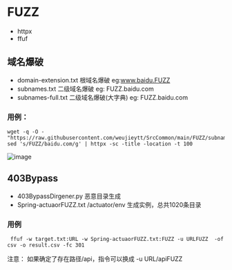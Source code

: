 # FUZZ

- httpx
- ffuf

## 域名爆破 
  - domain-extension.txt 根域名爆破 eg:www.baidu.FUZZ
  - subnames.txt 二级域名爆破 eg: FUZZ.baidu.com
  - subnames-full.txt 二级域名爆破(大字典) eg: FUZZ.baidu.com
 ### 用例：
  ```
  wget -q -O - "https://raw.githubusercontent.com/weujieytt/SrcCommon/main/FUZZ/subnames.txt"| sed 's/FUZZ/baidu.com/g' | httpx -sc -title -location -t 100
  ```
 ![image](https://user-images.githubusercontent.com/70327097/145672111-e1f94b68-6cdd-4c00-bb47-a02ddaa576f5.png)
 
## 403Bypass
  - 403BypassDirgener.py  恶意目录生成
  - Spring-actuaorFUZZ.txt /actuator/env 生成实例，总共1020条目录
### 用例
 ```
  ffuf -w target.txt:URL -w Spring-actuaorFUZZ.txt:FUZZ -u URLFUZZ  -of csv -o result.csv -fc 301
 ```
  注意：
     如果确定了存在路径/api，指令可以换成 -u URL/apiFUZZ


